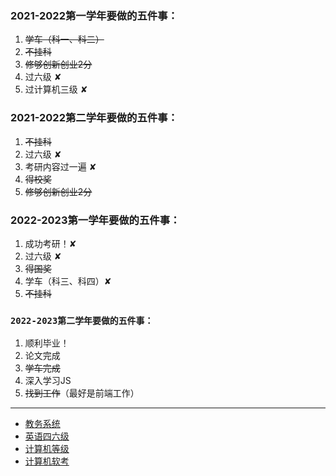 ### 2021-2022第一学年要做的五件事：  
1. ~~学车（科一、科二）~~
2. ~~不挂科~~
3. ~~修够创新创业2分~~
4. 过六级 ✘
5. 过计算机三级 ✘

### 2021-2022第二学年要做的五件事：  
1. ~~不挂科~~
2. 过六级  ✘
3. 考研内容过一遍 ✘
4. ~~得校奖~~
5. ~~修够创新创业2分~~

### 2022-2023第一学年要做的五件事：
1. 成功考研！✘
2. 过六级 ✘
3. ~~得国奖~~
4. 学车（科三、科四）✘
5. ~~不挂科~~

### `2022-2023第二学年要做的五件事： `
1. 顺利毕业！
2. 论文完成
3. ~~学车完成~~
4. 深入学习JS
5. ~~找到工作~~（最好是前端工作）
 
* * *
- [教务系统](http://jwgl.shzu.edu.cn/)
- [英语四六级](https://cet-bm.neea.edu.cn/)
- [计算机等级](http://ncre.neea.edu.cn/)
- [计算机软考](https://www.ruankao.org.cn/)
